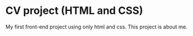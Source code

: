 # CV project (HTML and CSS) 

My first front-end project using only html and css. This project is about me.

